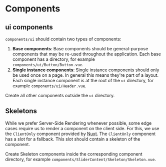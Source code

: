 # Components

## ui components

`components/ui` should contain two types of components:

1. **Base components**: Base components should be general-purpose components that may be re-used throughout the application. Each base component has a directory, for example `components/ui/Button/Button.vue`.
2. **Single instance components**: Single instance components should only be used once on a page. In general this means they're part of a layout. Each single instance component is at the root of the `ui` directory, for example `components/ui/Header.vue`.

Create all other components outside the `ui` directory.

## Skeletons

While we prefer Server-Side Rendering whenever possible, some edge cases require us to render a component on the client side. For this, we use the `ClientOnly` component provided by [Nuxt](https://nuxt.com/docs/api/components/client-only). The `ClientOnly` component has a slot for a fallback. This slot should contain a skeleton of the component.

Create Skeleton components inside the corresponding component directory, for example `components/SliderContent/Skeleton/Skeleton.vue`.